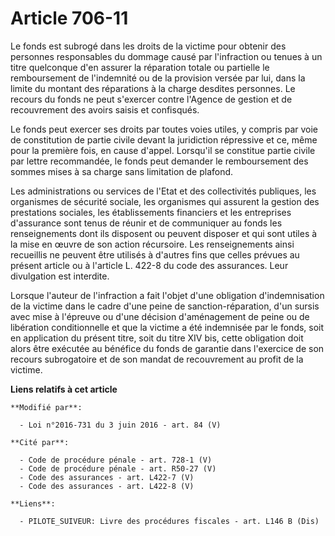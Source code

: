 # Article 706-11

Le fonds est subrogé dans les droits de la victime pour obtenir des personnes responsables du dommage causé par l'infraction
ou tenues à un titre quelconque d'en assurer la réparation totale ou partielle le remboursement de l'indemnité ou de la
provision versée par lui, dans la limite du montant des réparations à la charge desdites personnes. Le recours du fonds ne
peut s'exercer contre l'Agence de gestion et de recouvrement des avoirs saisis et confisqués. 

Le fonds peut exercer ses droits par toutes voies utiles, y compris par voie de constitution de partie civile devant la
juridiction répressive et ce, même pour la première fois, en cause d'appel. Lorsqu'il se constitue partie civile par lettre
recommandée, le fonds peut demander le remboursement des sommes mises à sa charge sans limitation de plafond. 

Les administrations ou services de l'Etat et des collectivités publiques, les organismes de sécurité sociale, les organismes
qui assurent la gestion des prestations sociales, les établissements financiers et les entreprises d'assurance sont tenus de
réunir et de communiquer au fonds les renseignements dont ils disposent ou peuvent disposer et qui sont utiles à la mise en
œuvre de son action récursoire. Les renseignements ainsi recueillis ne peuvent être utilisés à d'autres fins que celles
prévues au présent article ou à l'article L. 422-8 du code des assurances. Leur divulgation est interdite. 

Lorsque l'auteur de l'infraction a fait l'objet d'une obligation d'indemnisation de la victime dans le cadre d'une peine de
sanction-réparation, d'un sursis avec mise à l'épreuve ou d'une décision d'aménagement de peine ou de libération
conditionnelle et que la victime a été indemnisée par le fonds, soit en application du présent titre, soit du titre XIV bis,
cette obligation doit alors être exécutée au bénéfice du fonds de garantie dans l'exercice de son recours subrogatoire et de
son mandat de recouvrement au profit de la victime.

**Liens relatifs à cet article**

	**Modifié par**:

	  - Loi n°2016-731 du 3 juin 2016 - art. 84 (V)

	**Cité par**:

	  - Code de procédure pénale - art. 728-1 (V)
	  - Code de procédure pénale - art. R50-27 (V)
	  - Code des assurances - art. L422-7 (V)
	  - Code des assurances - art. L422-8 (V)

	**Liens**:

	  - PILOTE_SUIVEUR: Livre des procédures fiscales - art. L146 B (Dis)
